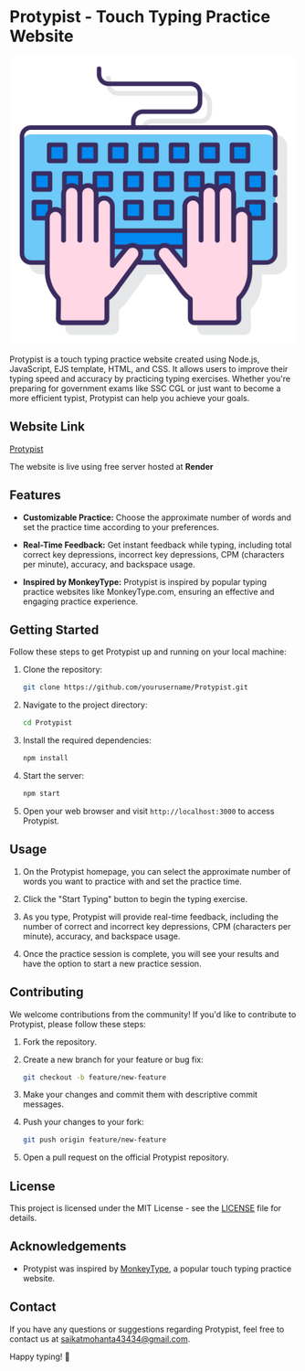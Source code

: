 # Protypist - Touch Typing Practice Website

![alt text](https://github.com/coderacademics/Protypist/blob/main/public/images/typing.png?raw=true)

Protypist is a touch typing practice website created using Node.js, JavaScript, EJS template, HTML, and CSS. It allows users to improve their typing speed and accuracy by practicing typing exercises. Whether you're preparing for government exams like SSC CGL or just want to become a more efficient typist, Protypist can help you achieve your goals.

## Website Link

[Protypist](https://protypist-com.onrender.com/)

The website is live using free server hosted at **Render**

## Features

- **Customizable Practice:** Choose the approximate number of words and set the practice time according to your preferences.

- **Real-Time Feedback:** Get instant feedback while typing, including total correct key depressions, incorrect key depressions, CPM (characters per minute), accuracy, and backspace usage.

- **Inspired by MonkeyType:** Protypist is inspired by popular typing practice websites like MonkeyType.com, ensuring an effective and engaging practice experience.

## Getting Started

Follow these steps to get Protypist up and running on your local machine:

1. Clone the repository:

   ```bash
   git clone https://github.com/yourusername/Protypist.git
   ```

2. Navigate to the project directory:

   ```bash
   cd Protypist
   ```

3. Install the required dependencies:

   ```bash
   npm install
   ```

4. Start the server:

   ```bash
   npm start
   ```

5. Open your web browser and visit `http://localhost:3000` to access Protypist.

## Usage

1. On the Protypist homepage, you can select the approximate number of words you want to practice with and set the practice time.

2. Click the "Start Typing" button to begin the typing exercise.

3. As you type, Protypist will provide real-time feedback, including the number of correct and incorrect key depressions, CPM (characters per minute), accuracy, and backspace usage.

4. Once the practice session is complete, you will see your results and have the option to start a new practice session.

## Contributing

We welcome contributions from the community! If you'd like to contribute to Protypist, please follow these steps:

1. Fork the repository.

2. Create a new branch for your feature or bug fix:

   ```bash
   git checkout -b feature/new-feature
   ```

3. Make your changes and commit them with descriptive commit messages.

4. Push your changes to your fork:

   ```bash
   git push origin feature/new-feature
   ```

5. Open a pull request on the official Protypist repository.

## License

This project is licensed under the MIT License - see the [LICENSE](LICENSE) file for details.

## Acknowledgements

- Protypist was inspired by [MonkeyType](https://monkeytype.com/), a popular touch typing practice website.

## Contact

If you have any questions or suggestions regarding Protypist, feel free to contact us at [saikatmohanta43434@gmail.com](mailto:saikatmohanta43434.com).

Happy typing! 🚀
